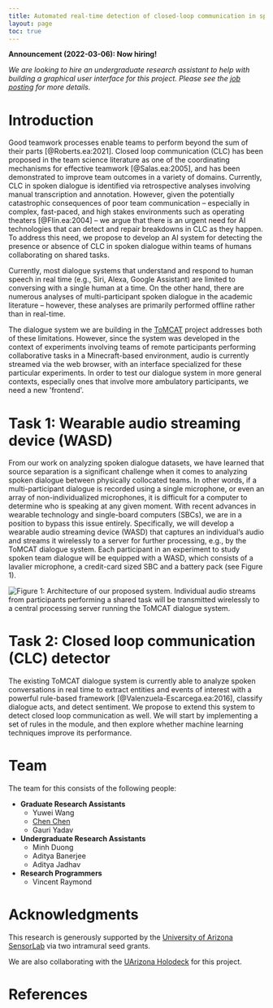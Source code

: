 ```yaml
---
title: Automated real-time detection of closed-loop communication in spoken dialogue
layout: page
toc: true
---
```


**Announcement (2022-03-06): Now hiring!**

*We are looking to hire an undergraduate research
assistant to help with building a graphical user interface for this project.
Please see the [job posting](/posts/clc-ugrad-hiring.html) for more details.*

# Introduction

Good teamwork processes enable teams to perform beyond the sum of their parts
[@Roberts.ea:2021]. Closed loop communication (CLC) has been proposed in the
team science literature as one of the coordinating mechanisms for effective
teamwork [@Salas.ea:2005], and has been demonstrated to improve team outcomes
in a variety of domains.  Currently, CLC in spoken dialogue is identified via
retrospective analyses involving manual transcription and annotation. However,
given the potentially catastrophic consequences of poor team communication –
especially in complex, fast-paced, and high stakes environments such as
operating theaters [@Flin.ea:2004] – we argue that there is an urgent need for
AI technologies that can detect and repair breakdowns in CLC as they happen. To
address this need, we propose to develop an AI system for detecting the
presence or absence of CLC in spoken dialogue within teams of humans
collaborating on shared tasks.

Currently, most dialogue systems that understand and respond to human speech in
real time (e.g., Siri, Alexa, Google Assistant) are limited to conversing with
a single human at a time. On the other hand, there are numerous analyses of
multi-participant spoken dialogue in the academic literature – however, these
analyses are primarily performed offline rather than in real-time.

The dialogue system we are building in the
[ToMCAT](https://ml4ai.github.io/tomcat) project addresses both of these
limitations. However, since the system was developed in the context of
experiments involving teams of remote participants performing collaborative
tasks in a Minecraft-based environment, audio is currently streamed via the web
browser, with an interface specialized for these particular experiments. In
order to test our dialogue system in more general contexts, especially ones
that involve more ambulatory participants, we need a new 'frontend'.

# Task 1: Wearable audio streaming device (WASD)

From our work on analyzing spoken dialogue datasets, we have learned that
source separation is a significant challenge when it comes to analyzing spoken
dialogue between physically collocated teams. In other words, if a
multi-participant dialogue is recorded using a single microphone, or even an
array of non-individualized microphones, it is difficult for a computer to
determine who is speaking at any given moment. With recent advances in wearable
technology and single-board computers (SBCs), we are in a position to bypass
this issue entirely.  Specifically, we will develop a wearable audio streaming
device (WASD) that captures an individual’s audio and streams it wirelessly to
a server for further processing, e.g., by the ToMCAT dialogue system. Each
participant in an experiment to study spoken team dialogue will be equipped
with a WASD, which consists of a lavalier microphone, a credit-card sized SBC
and a battery pack (see Figure 1).

![**Figure 1:** Architecture of our proposed system. Individual audio streams
from participants performing a shared task will be transmitted wirelessly to a
central processing server running the ToMCAT dialogue
system.](/assets/img/clc.png)

# Task 2: Closed loop communication (CLC) detector

The existing ToMCAT dialogue system is currently able to analyze spoken
conversations in real time to extract entities and events of interest with a
powerful rule-based framework [@Valenzuela-Escarcega.ea:2016], classify
dialogue acts, and detect sentiment.  We propose to extend this system to
detect closed loop communication as well.  We will start by implementing a set
of rules in the module, and then explore whether machine learning techniques
improve its performance.

# Team

The team for this consists of the following people:

- **Graduate Research Assistants**
  - Yuwei Wang
  - [Chen Chen](https://chencc33.github.io/)
  - Gauri Yadav
- **Undergraduate Research Assistants**
  - Minh Duong
  - Aditya Banerjee
  - Aditya Jadhav
- **Research Programmers**
  - Vincent Raymond


# Acknowledgments


This research is generously supported by the [University of Arizona
SensorLab](https://sensorlab.arizona.edu) via two intramural seed grants.

We are also collaborating with the [UArizona
Holodeck](https://uavip.arizona.edu/teams/standalone-teams/uarizona-holodeck-health-wellbeing-and-design-thinking)
for this project.

# References
